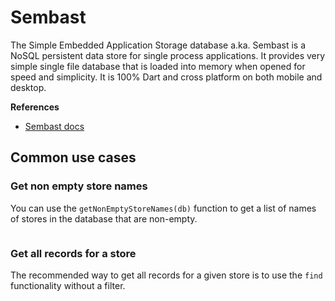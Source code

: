 # Sembast
The Simple Embedded Application Storage database a.ka. Sembast is a NoSQL persistent data store for 
single process applications. It provides very simple single file database that is loaded into memory 
when opened for speed and simplicity. It is 100% Dart and cross platform on both mobile and desktop.

**References**
* [Sembast docs](https://github.com/tekartik/sembast.dart/blob/master/sembast/doc/queries.md)

## Common use cases

### Get non empty store names
You can use the `getNonEmptyStoreNames(db)` function to get a list of names of stores in the database 
that are non-empty.

```dart
```

### Get all records for a store
The recommended way to get all records for a given store is to use the `find` functionality without a 
filter.

<!-- 
vim: ts=2:sw=2:sts=2
-->
